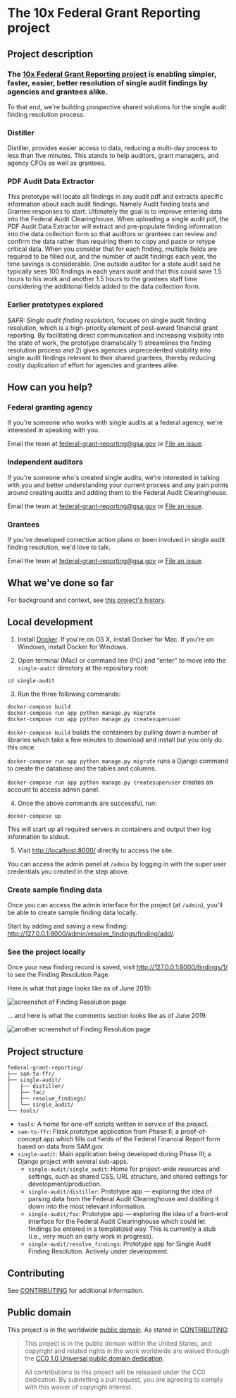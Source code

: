 # The 10x Federal Grant Reporting project

## Project description

### The [10x Federal Grant Reporting project](#project-description) is enabling simpler, faster, easier, better resolution of single audit findings by agencies and grantees alike.

To that end, we're building prospective shared solutions for the single audit finding resolution process.

### Distiller
Distiller, provides easier access to data, reducing a multi-day process to less than five minutes. This stands to help auditors, grant managers, and agency CFOs as well as grantees.

### PDF Audit Data Extractor 
This prototype will locate all findings in any audit pdf and extracts specific information about each audit findings. Namely Audit finding texts and Grantee responses to start. Ultimately the goal is to improve entering data into the Federal Audit Clearinghouse. When uploading a single audit pdf, the PDF Audit Data Extractor will extract and pre-populate finding information into the data collection form so that auditors or grantees can  review and confirm the data rather than requiring them to copy and paste or retype critical data. When you consider that for each finding, multiple fields are required to be filled out, and the number of audit findings each year, the time savings is considerable. One outside auditor for a state audit said he typically sees 100 findings in each years audit and that this could save 1.5 hours to his work and another 1.5 hours to the grantees staff time considering the additional fields added to the data collection form.

### Earlier prototypes explored 
_SAFR: Single audit finding resolution,_ focuses on single audit finding resolution, which is a high-priority element of post-award financial grant reporting. By facilitating direct communication and increasing visibility into the state of work, the prototype dramatically 1) streamlines the finding resolution process and 2) gives agencies unprecedented visibility into single audit findings relevant to their shared grantees, thereby reducing costly duplication of effort for agencies and grantees alike.



## How can you help?

### Federal granting agency
If you're someone who works with single audits at a federal agency, we're interested in speaking with you. 

Email the team at federal-grant-reporting@gsa.gov or [File an issue](https://github.com/18F/federal-grant-reporting/issues/new).

### Independent auditors
If you're someone who's created single audits, we're interested in talking with you and better understanding your current process and any pain points around creating audits and adding them to the Federal Audit Clearinghouse.

Email the team at federal-grant-reporting@gsa.gov or [File an issue](https://github.com/18F/federal-grant-reporting/issues/new).

### Grantees
If you've developed corrective action plans or been involved in single audit finding resolution, we'd love to talk.

Email the team at federal-grant-reporting@gsa.gov or [File an issue](https://github.com/18F/federal-grant-reporting/issues/new).

## What we've done so far

For background and context, see [this project's history](/project-history.md).


## Local development

1. Install [Docker][]. If you're on OS X, install Docker for Mac. If you're on Windows, install Docker for Windows.

2. Open terminal (Mac) or command line (PC) and “enter” to move into the `single-audit` directory at the repository root:

  ```
  cd single-audit
  ```

3. Run the three following commands:

  ```shell
  docker-compose build 
  docker-compose run app python manage.py migrate
  docker-compose run app python manage.py createsuperuser
  ```

`docker-compose build` builds the containers by pulling down a number of libraries which take a few minutes to download and install but you only do this once. 

`docker-compose run app python manage.py migrate` runs a Django command to create the database and the tables and columns. 

`docker-compose run app python manage.py createsuperuser` creates an account to access admin panel.

4. Once the above commands are successful, run:

  ```
  docker-compose up
  ```

  This will start up all required servers in containers and output their
  log information to stdout.

5. Visit [http://localhost:8000/][] directly to access the site.

You can access the admin panel at `/admin` by logging in with the super user credentials you created in the step above.

### Create sample finding data

Once you can access the admin interface for the project (at `/admin`), you'll be able to create sample finding data locally.

Start by adding and saving a new finding: http://127.0.0.1:8000/admin/resolve_findings/finding/add/.

### See the project locally

Once your new finding record is saved, visit http://127.0.0.1:8000/findings/1/ to see the Finding Resolution Page.

Here is what that page looks like as of June 2019:

![screenshot of Finding Resolution page](https://user-images.githubusercontent.com/3209501/60221160-737c7f80-982d-11e9-9092-be88541e5141.png)

... and here is what the comments section looks like as of June 2019:

![another screenshot of Finding Resolution page](https://user-images.githubusercontent.com/3209501/60221179-8b540380-982d-11e9-8bbb-38f6faeefe3c.png)


## Project structure

```
federal-grant-reporting/
├── sam-to-ffr/
├── single-audit/
│   ├── distiller/
│   ├── fac/
│   ├── resolve_findings/
│   └── single_audit/
└── tools/
```

* `tools`: A home for one-off scripts written in service of the project.
* `sam-to-ffr`: Flask prototype application from Phase II; a proof-of-concept app which fills out fields of the Federal Financial Report form based on data from SAM.gov.
* `single-audit`: Main application being developed during Phase III; a Django project with several sub-apps.
  * `single-audit/single_audit`: Home for project-wide resources and settings, such as shared CSS, URL structure, and shared settings for development/production.
  * `single-audit/distiller`: Prototype app — exploring the idea of parsing data from the Federal Audit Clearinghouse and distilling it down into the most relevant information.
  * `single-audit/fac`: Prototype app — exploring the idea of a front-end interface for the Federal Audit Clearinghouse which could let findings be entered in a templatized way. This is currently a stub (i.e., very much an early work in progress).
  * `single-audit/resolve_findings`: Prototype app for Single Audit Finding Resolution. Actively under development.


## Contributing

See [CONTRIBUTING](CONTRIBUTING.md) for additional information.


## Public domain

This project is in the worldwide [public domain](LICENSE.md). As stated in [CONTRIBUTING](CONTRIBUTING.md):

> This project is in the public domain within the United States, and copyright and related rights in the work worldwide are waived through the [CC0 1.0 Universal public domain dedication](https://creativecommons.org/publicdomain/zero/1.0/).
>
> All contributions to this project will be released under the CC0 dedication. By submitting a pull request, you are agreeing to comply with this waiver of copyright interest.

[Docker]: https://www.docker.com/
[http://localhost:8000/]: http://localhost:8000/
